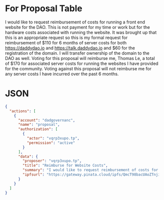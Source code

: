 # For Proposal Table

I would like to request reimbursement of costs for running a front end website for the DAO. This is not payment for my time or work but for the hardware costs associated with running the website. It was brought up that this is an appropriate request so this is my formal request for reimbursement of $110 for 6 months of server costs for both https://daddydao.io and https://talk.daddydao.io and $60 for the registration of the domain. I will transfer ownership of the domain to the DAO as well. Voting for this proposal will reimburse me, Thomas Le, a total of $170 for associated server costs for running the websites I have provided for the community. Voting against this proposal will not reimburse me for any server costs I have incurred over the past 6 months.

# JSON

```json
{
  "actions": [
    {
      "account": "dadgovernanc",
      "name": "proposal",
      "authorization": [
        {
          "actor": "vqrp3xupo.tp",
          "permission": "active"
        }
      ],
      "data": {
        "proposer": "vqrp3xupo.tp",
        "title": "Reimburse for Website Costs",
        "summary": "I would like to request reimbursement of costs for running a front end website for the DAO. This is not payment for my time or work but for the hardware costs associated with running the website. It was brought up that this is an appropriate request so this is my formal request for reimbursement of $110 for 6 months of server costs for both https://daddydao.io and https://talk.daddydao.io and $60 for the registration of the domain. I will transfer ownership of the domain to the DAO as well. Voting for this proposal will reimburse me, Thomas Le, a total of $170 for associated server costs for running the websites I have provided for the community. Voting against this proposal will not reimburse me for any server costs I have incurred over the past 6 months.",
        "ipfsurl": "https://gateway.pinata.cloud/ipfs/QmcT98bacUAoZTnjirrEFhYoey2CXpCTx4KXh7auJJzKnZ/03-reimburseWebCosts.md"
      }
    }
  ]
}
```
